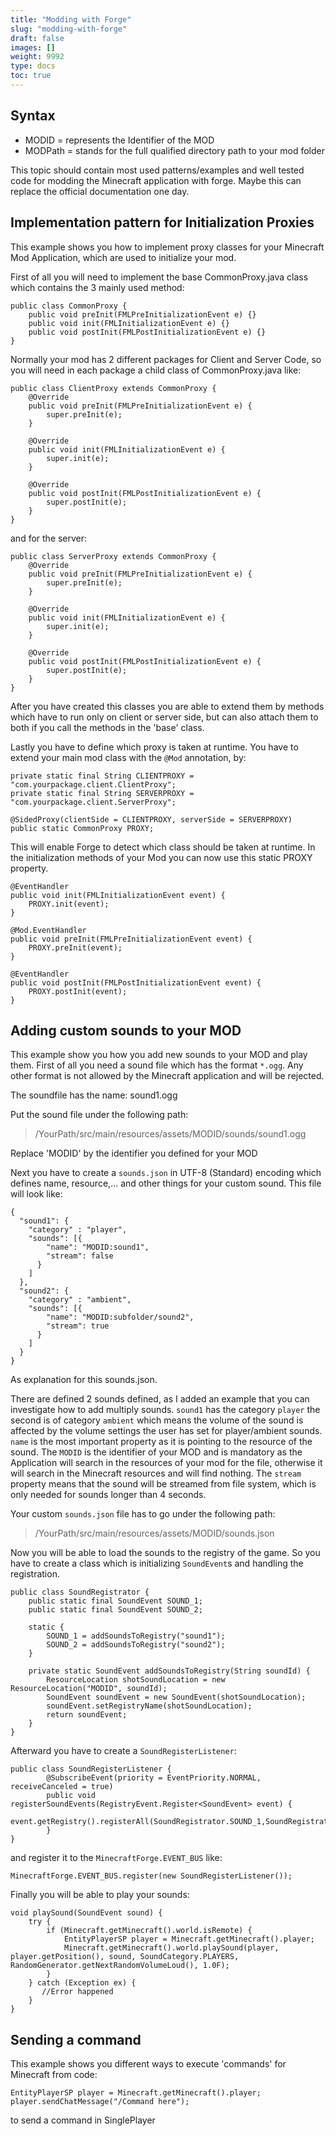 ```yaml
---
title: "Modding with Forge"
slug: "modding-with-forge"
draft: false
images: []
weight: 9992
type: docs
toc: true
---
```


## Syntax
 - MODID         = represents the Identifier of the MOD
 - MODPath = stands for the full qualified directory path to your mod folder



This topic should contain most used patterns/examples and well tested code for modding the Minecraft application with forge. 
Maybe this can replace the official documentation one day.

## Implementation pattern for Initialization Proxies
This example shows you how to implement proxy classes for your Minecraft Mod Application, which are used to initialize your mod.

First of all you will need to implement the base CommonProxy.java class which contains the 3 mainly used method:

    public class CommonProxy {
        public void preInit(FMLPreInitializationEvent e) {}
        public void init(FMLInitializationEvent e) {}
        public void postInit(FMLPostInitializationEvent e) {}
    }

Normally your mod has 2 different packages for Client and Server Code, so you will need in each package a child class of CommonProxy.java like:

    public class ClientProxy extends CommonProxy {    
        @Override
        public void preInit(FMLPreInitializationEvent e) {
            super.preInit(e);
        }
    
        @Override
        public void init(FMLInitializationEvent e) {
            super.init(e);    
        }
    
        @Override
        public void postInit(FMLPostInitializationEvent e) {
            super.postInit(e);
        }
    }

and for the server:

    public class ServerProxy extends CommonProxy {
        @Override
        public void preInit(FMLPreInitializationEvent e) {
            super.preInit(e);
        }
    
        @Override
        public void init(FMLInitializationEvent e) {
            super.init(e);
        }
    
        @Override
        public void postInit(FMLPostInitializationEvent e) {
            super.postInit(e);
        }
    }

After you have created this classes you are able to extend them by methods which have to run only on client or server side, but can also attach them to both if you call the methods in the 'base' class.

Lastly you have to define which proxy is taken at runtime. You have to extend your main mod class with the `@Mod` annotation, by:
    
    private static final String CLIENTPROXY = "com.yourpackage.client.ClientProxy";
    private static final String SERVERPROXY = "com.yourpackage.client.ServerProxy";    

    @SidedProxy(clientSide = CLIENTPROXY, serverSide = SERVERPROXY)
    public static CommonProxy PROXY;

This will enable Forge to detect which class should be taken at runtime. In the initialization methods of your Mod you can now use this static PROXY property.

    @EventHandler
    public void init(FMLInitializationEvent event) {
        PROXY.init(event);
    }

    @Mod.EventHandler
    public void preInit(FMLPreInitializationEvent event) {
        PROXY.preInit(event);
    }

    @EventHandler
    public void postInit(FMLPostInitializationEvent event) {
        PROXY.postInit(event);
    }

## Adding custom sounds to your MOD
This example show you how you add new sounds to your MOD and play them. First of all you need a sound file which has the format `*.ogg`. Any other format is not allowed by the Minecraft application and will be rejected.

The soundfile has the name: sound1.ogg

Put the sound file under the following path:

> /YourPath/src/main/resources/assets/MODID/sounds/sound1.ogg

Replace 'MODID' by the identifier you defined for your MOD

Next you have to create a `sounds.json` in UTF-8 (Standard) encoding which defines name, resource,... and other things for your custom sound. This file will look like:

    {
      "sound1": {
        "category" : "player",
        "sounds": [{
            "name": "MODID:sound1",
            "stream": false
          }
        ]
      },
      "sound2": {
        "category" : "ambient",
        "sounds": [{
            "name": "MODID:subfolder/sound2",
            "stream": true
          }
        ]
      }
    }

As explanation for this sounds.json.

There are defined 2 sounds defined, as I added an example that you can investigate how to add multiply sounds. `sound1` has the category `player` the second is of category `ambient` which means the volume of the sound is affected by the volume settings the user has set for player/ambient sounds. `name` is the most important property as it is pointing to the resource of the sound. The `MODID` is the identifier of your MOD and is mandatory as the Application will search in the resources of your mod for the file, otherwise it will search in the Minecraft resources and will find nothing. The `stream` property means that the sound will be streamed from file system, which is only needed for sounds longer than 4 seconds.

Your custom `sounds.json` file has to go under the following path:

> /YourPath/src/main/resources/assets/MODID/sounds.json

Now you will be able to load the sounds to the registry of the game. So you have to create a class which is initializing `SoundEvent`s and handling the registration.

    public class SoundRegistrator {
        public static final SoundEvent SOUND_1;
        public static final SoundEvent SOUND_2;
    
        static {
            SOUND_1 = addSoundsToRegistry("sound1");
            SOUND_2 = addSoundsToRegistry("sound2");
        }
    
        private static SoundEvent addSoundsToRegistry(String soundId) {
            ResourceLocation shotSoundLocation = new ResourceLocation("MODID", soundId);
            SoundEvent soundEvent = new SoundEvent(shotSoundLocation);
            soundEvent.setRegistryName(shotSoundLocation);
            return soundEvent;
        }           
    }
    
Afterward you have to create a `SoundRegisterListener`:
    
    public class SoundRegisterListener {
            @SubscribeEvent(priority = EventPriority.NORMAL, receiveCanceled = true)
            public void registerSoundEvents(RegistryEvent.Register<SoundEvent> event) {
               event.getRegistry().registerAll(SoundRegistrator.SOUND_1,SoundRegistrator.SOUND_2);
            }   
    }

and register it to the `MinecraftForge.EVENT_BUS` like:

    MinecraftForge.EVENT_BUS.register(new SoundRegisterListener());

Finally you will be able to play your sounds:

    void playSound(SoundEvent sound) {
        try {
            if (Minecraft.getMinecraft().world.isRemote) {
                EntityPlayerSP player = Minecraft.getMinecraft().player;
                Minecraft.getMinecraft().world.playSound(player, player.getPosition(), sound, SoundCategory.PLAYERS, RandomGenerator.getNextRandomVolumeLoud(), 1.0F);
            }
        } catch (Exception ex) {
           //Error happened
        }
    }

## Sending a command
This example shows you different ways to execute 'commands' for Minecraft from code:

    EntityPlayerSP player = Minecraft.getMinecraft().player;
    player.sendChatMessage("/Command here");

to send a command in SinglePlayer

